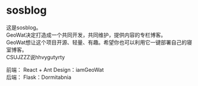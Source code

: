 # sosblog
这是sosblog。  
GeoWat决定打造成一个共同开发，共同维护，提供内容的专栏博客。  
GeoWat想让这个项目开源、轻量、有趣。希望你也可以利用它一键部署自己的寝室博客。  
CSUJZZZ说hhvygutyrty

前端：
React + Ant Design：iamGeoWat  
后端：
Flask：Dormitabnia